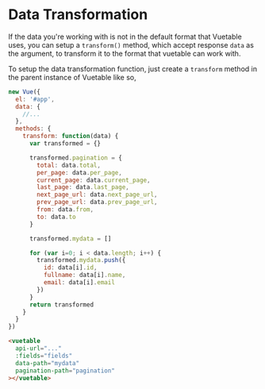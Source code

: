 # Data Transformation

If the data you're working with is not in the default format that Vuetable uses, you can setup a `transform()` method, which accept response `data` as the argument, to transform it to the format that vuetable can work with.

To setup the data transformation function, just create a `transform` method in the parent instance of Vuetable like so,

```javascript
new Vue({
  el: '#app',
  data: {
    //...
  },
  methods: {
    transform: function(data) {
      var transformed = {}

      transformed.pagination = {
        total: data.total,
        per_page: data.per_page,
        current_page: data.current_page,
        last_page: data.last_page,
        next_page_url: data.next_page_url,
        prev_page_url: data.prev_page_url,
        from: data.from,
        to: data.to
      }

      transformed.mydata = []

      for (var i=0; i < data.length; i++) {
        transformed.mydata.push({
          id: data[i].id,
          fullname: data[i].name,
          email: data[i].email
        })
      }
      return transformed
    }
  }    
})
```

```html
<vuetable
  api-url="..."
  :fields="fields"
  data-path="mydata"
  pagination-path="pagination"
></vuetable>
```
